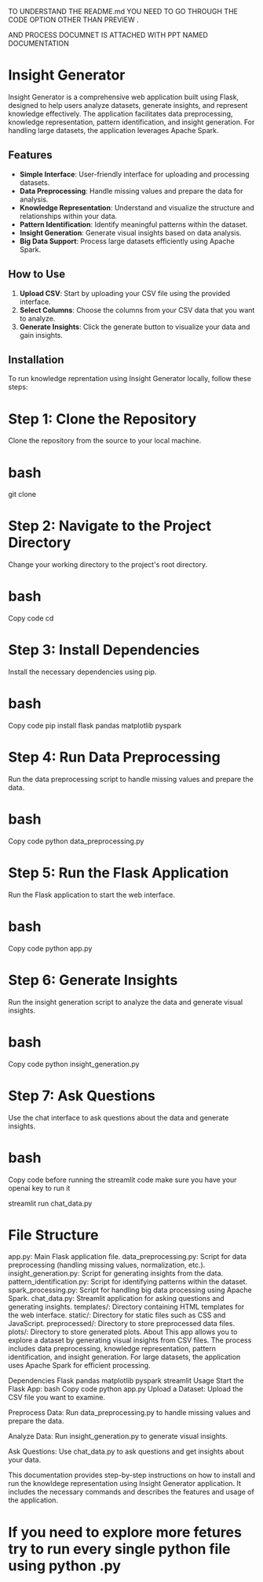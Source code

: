 TO UNDERSTAND THE README.md YOU NEED TO GO THROUGH THE CODE OPTION OTHER THAN PREVIEW .

AND PROCESS DOCUMNET IS ATTACHED WITH PPT NAMED DOCUMENTATION



# Insight Generator

Insight Generator is a comprehensive web application built using Flask, designed to help users analyze datasets, generate insights, and represent knowledge effectively. The application facilitates data preprocessing, knowledge representation, pattern identification, and insight generation. For handling large datasets, the application leverages Apache Spark.

## Features

- **Simple Interface**: User-friendly interface for uploading and processing datasets.
- **Data Preprocessing**: Handle missing values and prepare the data for analysis.
- **Knowledge Representation**: Understand and visualize the structure and relationships within your data.
- **Pattern Identification**: Identify meaningful patterns within the dataset.
- **Insight Generation**: Generate visual insights based on data analysis.
- **Big Data Support**: Process large datasets efficiently using Apache Spark.

## How to Use

1. **Upload CSV**: Start by uploading your CSV file using the provided interface.
2. **Select Columns**: Choose the columns from your CSV data that you want to analyze.
3. **Generate Insights**: Click the generate button to visualize your data and gain insights.

## Installation

To run knowledge reprentation using Insight Generator locally, follow these steps:

# Step 1: Clone the Repository

Clone the repository from the source to your local machine.

# bash
git clone <repository-url>
# Step 2: Navigate to the Project Directory
Change your working directory to the project's root directory.

# bash
Copy code
cd <project-directory>
# Step 3: Install Dependencies
Install the necessary dependencies using pip.

# bash
Copy code
pip install flask pandas matplotlib pyspark
# Step 4: Run Data Preprocessing
Run the data preprocessing script to handle missing values and prepare the data.

# bash
Copy code
python data_preprocessing.py
# Step 5: Run the Flask Application
Run the Flask application to start the web interface.


# bash
Copy code
python app.py
# Step 6: Generate Insights
Run the insight generation script to analyze the data and generate visual insights.

# bash
Copy code
python insight_generation.py


# Step 7: Ask Questions
Use the chat interface to ask questions about the data and generate insights.

# bash
Copy code
before running the streamlit code make sure you have your openai key to run it 

streamlit run chat_data.py
 # File Structure
app.py: Main Flask application file.
data_preprocessing.py: Script for data preprocessing (handling missing values, normalization, etc.).
insight_generation.py: Script for generating insights from the data.
pattern_identification.py: Script for identifying patterns within the dataset.
spark_processing.py: Script for handling big data processing using Apache Spark.
chat_data.py: Streamlit application for asking questions and generating insights.
templates/: Directory containing HTML templates for the web interface.
static/: Directory for static files such as CSS and JavaScript.
preprocessed/: Directory to store preprocessed data files.
plots/: Directory to store generated plots.
About
This app allows you to explore a dataset by generating visual insights from CSV files. The process includes data preprocessing, knowledge representation, pattern identification, and insight generation. For large datasets, the application uses Apache Spark for efficient processing.

Dependencies
Flask
pandas
matplotlib
pyspark
streamlit
Usage
Start the Flask App:
bash
Copy code
python app.py
Upload a Dataset: Upload the CSV file you want to examine.

Preprocess Data: Run data_preprocessing.py to handle missing values and prepare the data.

Analyze Data: Run insight_generation.py to generate visual insights.

Ask Questions: Use chat_data.py to ask questions and get insights about your data.

This documentation provides step-by-step instructions on how to install and run the knowldege representation using Insight Generator application. It includes the necessary commands and describes the features and usage of the application.

# If you need to explore more fetures try to run every single python file using python <filename >.py


#
